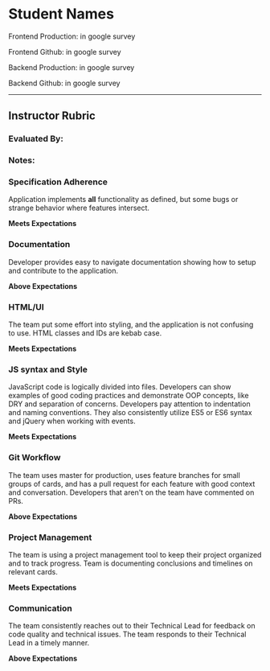 # Student Names

Frontend Production: in google survey

Frontend Github: in google survey

Backend Production: in google survey

Backend Github: in google survey

-----------

## Instructor Rubric

### Evaluated By: 

### Notes: 

### Specification Adherence

Application implements **all** functionality as defined, but some bugs or strange behavior where features intersect.

**Meets Expectations**

### Documentation

Developer provides easy to navigate documentation showing how to setup and contribute to the application.

**Above Expectations**

### HTML/UI

The team put some effort into styling, and the application is not confusing to use. HTML classes and IDs are kebab case.

**Meets Expectations**

### JS syntax and Style

JavaScript code is logically divided into files. Developers can show examples of good coding practices and demonstrate OOP concepts, like DRY and separation of concerns. Developers pay attention to indentation and naming conventions. They also consistently utilize ES5 or ES6 syntax and jQuery when working with events.

**Meets Expectations**

### Git Workflow

The team uses master for production, uses feature branches for small groups of cards, and has a pull request for each feature with good context and conversation. Developers that aren't on the team have commented on PRs.

**Above Expectations**

### Project Management

The team is using a project management tool to keep their project organized and to track progress. Team is documenting conclusions and timelines on relevant cards.

**Meets Expectations**

### Communication

The team consistently reaches out to their Technical Lead for feedback on code quality and technical issues. The team responds to their Technical Lead in a timely manner.

**Above Expectations**
